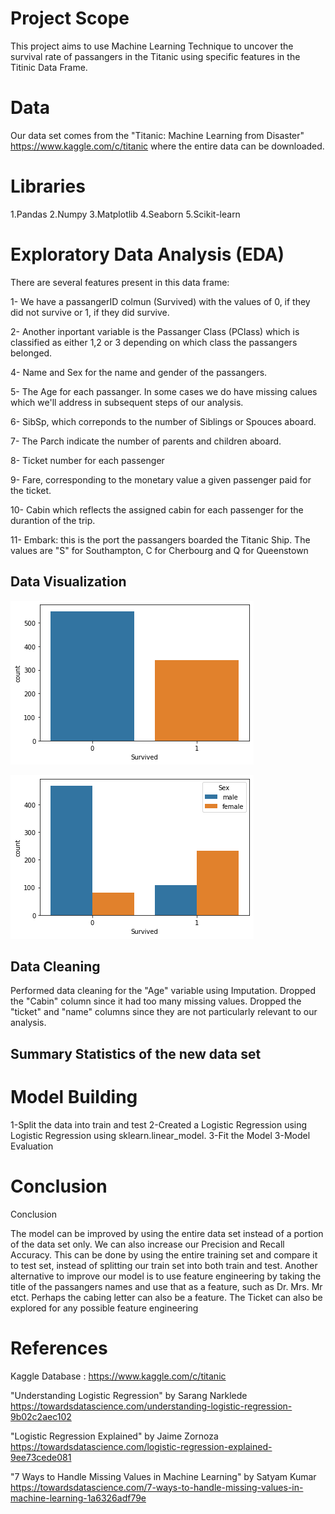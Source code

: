 # Project Scope
This project aims to use Machine Learning Technique to uncover the survival rate of passangers in the Titanic using specific features in the Titinic Data Frame.

# Data
Our data set comes from the "Titanic: Machine Learning from Disaster" https://www.kaggle.com/c/titanic where the entire data can be downloaded.

# Libraries
1.Pandas
2.Numpy
3.Matplotlib
4.Seaborn
5.Scikit-learn

# Exploratory Data Analysis (EDA)
There are several features present in this data frame:

1- We have a passangerID colmun (Survived) with the values of 0, if they did not survive or 1, if they did survive.

2- Another inportant variable is the Passanger Class (PClass) which is classified as either 1,2 or 3 depending on which class the passangers belonged.

4- Name and Sex for the name and gender of the passangers.

5- The Age for each passanger. In some cases we do have missing calues which we'll address in subsequent steps of our analysis.

6- SibSp, which correponds to the number of Siblings or Spouces aboard.

7- The Parch indicate the number of parents and children aboard.

8- Ticket number for each passenger

9- Fare, corresponding to the monetary value a given passenger paid for the ticket.

10- Cabin which reflects the assigned cabin for each passenger for the durantion of the trip.

11- Embark: this is the port the passangers boarded the Titanic Ship. The values are "S" for Southampton, C for Cherbourg and Q for Queenstown


## Data Visualization

![](https://github.com/vimpicode/Machine-Learning-with-Python/blob/main/1.png)

![](https://github.com/vimpicode/Machine-Learning-with-Python/blob/main/2.png)




## Data Cleaning

Performed data cleaning for the "Age" variable using Imputation.
Dropped the "Cabin" column since it had too many missing values.
Dropped the "ticket" and "name" columns since they are not particularly relevant to our analysis.

## Summary Statistics of the new data set


# Model Building

1-Split the data into train and test
2-Created a Logistic Regression using Logistic Regression using sklearn.linear_model.
3-Fit the Model
3-Model Evaluation


# Conclusion

Conclusion

The model can be improved by using the entire data set instead of a portion of the data set only. We can also increase our Precision and Recall Accuracy. This can be done by using the entire training set and compare it to test set, instead of splitting our train set into both train and test. Another alternative to improve our model is to use feature engineering by taking the title of the passangers names and use that as a feature, such as Dr. Mrs. Mr etct. Perhaps the cabing letter can also be a feature. The Ticket can also be explored for any possible feature engineering

 
# References

Kaggle Database : https://www.kaggle.com/c/titanic

"Understanding Logistic Regression" by Sarang Narklede https://towardsdatascience.com/understanding-logistic-regression-9b02c2aec102

"Logistic Regression Explained" by Jaime  Zornoza https://towardsdatascience.com/logistic-regression-explained-9ee73cede081

"7 Ways to Handle Missing Values in Machine Learning" by Satyam Kumar https://towardsdatascience.com/7-ways-to-handle-missing-values-in-machine-learning-1a6326adf79e


